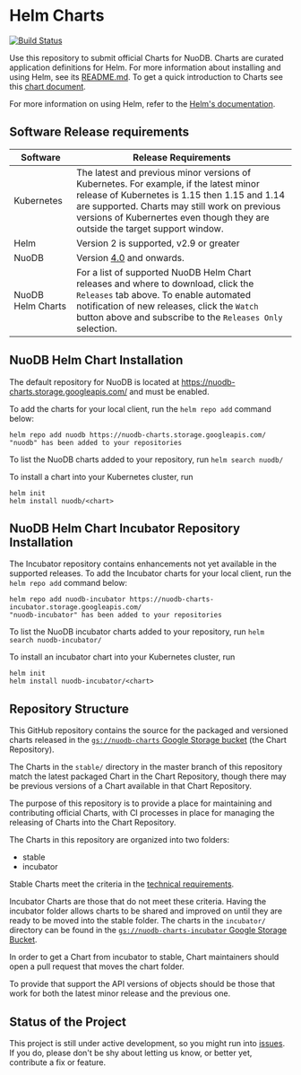 # Helm Charts

[![Build Status](https://travis-ci.org/nuodb/nuodb-helm-charts.svg?branch=master)](https://travis-ci.org/nuodb/nuodb-helm-charts)

Use this repository to submit official Charts for NuoDB. Charts are curated application definitions for Helm. For more information about installing and using Helm, see its
[README.md](https://github.com/helm/helm/tree/master/README.md). To get a quick introduction to Charts see this [chart document](https://github.com/helm/helm/blob/master/docs/charts.md).

For more information on using Helm, refer to the [Helm's documentation](https://github.com/kubernetes/helm#docs).

## Software Release requirements

| Software   | Release Requirements                           | 
|------------|------------------------------------------------|
| Kubernetes |  The latest and previous minor versions of Kubernetes. For example, if the latest minor release of Kubernetes is 1.15 then 1.15 and 1.14 are supported. Charts may still work on previous versions of Kubernertes even though they are outside the target support window.|
| Helm       |  Version 2 is supported, v2.9 or greater   |
| NuoDB      |  Version [4.0](https://hub.docker.com/r/nuodb/nuodb-ce/tags) and onwards. |
| NuoDB Helm Charts      |  For a list of supported NuoDB Helm Chart releases and where to download, click the `Releases` tab above. To enable automated notification of new releases, click the `Watch` button above and subscribe to the `Releases Only` selection. |

## NuoDB Helm Chart Installation

The default repository for NuoDB is located at https://nuodb-charts.storage.googleapis.com/ and must be enabled.

To add the charts for your local client, run the `helm repo add` command below:

```
helm repo add nuodb https://nuodb-charts.storage.googleapis.com/
"nuodb" has been added to your repositories
```

To list the NuoDB charts added to your repository, run `helm search nuodb/`

To install a chart into your Kubernetes cluster, run 

```
helm init
helm install nuodb/<chart>
```

## NuoDB Helm Chart Incubator Repository Installation

The Incubator repository contains enhancements not yet available in the supported releases. To add the Incubator charts for your local client, run the `helm repo add` command below:

```
helm repo add nuodb-incubator https://nuodb-charts-incubator.storage.googleapis.com/
"nuodb-incubator" has been added to your repositories
```

To list the NuoDB incubator charts added to your repository, run `helm search nuodb-incubator/`

To install an incubator chart into your Kubernetes cluster, run 

```
helm init
helm install nuodb-incubator/<chart>
```

## Repository Structure

This GitHub repository contains the source for the packaged and versioned charts released in the [`gs://nuodb-charts` Google Storage bucket](https://console.cloud.google.com/storage/browser/nuodb-charts/) (the Chart Repository).

The Charts in the `stable/` directory in the master branch of this repository match the latest packaged Chart in the Chart Repository, though there may be previous versions of a Chart available in that Chart Repository.

The purpose of this repository is to provide a place for maintaining and contributing official Charts, with CI processes in place for managing the releasing of Charts into the Chart Repository.

The Charts in this repository are organized into two folders:

* stable
* incubator

Stable Charts meet the criteria in the [technical requirements](CONTRIBUTING.md#technical-requirements).

Incubator Charts are those that do not meet these criteria. Having the incubator folder allows charts to be shared and improved on until they are ready to be moved into the stable folder. The charts in the `incubator/` directory can be found in the [`gs://nuodb-charts-incubator` Google Storage Bucket](https://console.cloud.google.com/storage/browser/nuodb-charts-incubator).

In order to get a Chart from incubator to stable, Chart maintainers should open a pull request that moves the chart folder.

To provide that support the API versions of objects should be those that work for both the latest minor release and the previous one.

## Status of the Project

This project is still under active development, so you might run into [issues](https://github.com/nuodb/nuodb-helm-charts/issues). If you do, please don't be shy about letting us know, or better yet, contribute a fix or feature.
